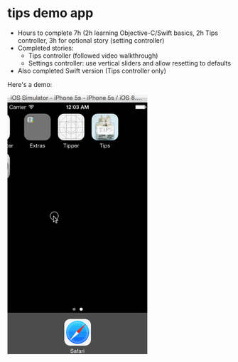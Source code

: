 tips demo app 
=========

* Hours to complete 7h (2h learning Objective-C/Swift basics, 2h Tips controller, 3h for optional story (setting controller)
* Completed stories:
   * Tips controller  (followed video walkthrough)
   * Settings controller: use vertical sliders and allow resetting to defaults
* Also completed Swift version (Tips controller only)

Here's a demo:

![Demo](tipsdemo1.gif)
